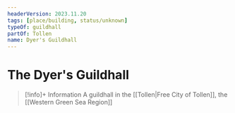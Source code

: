 ```yaml
---
headerVersion: 2023.11.20
tags: [place/building, status/unknown]
typeOf: guildhall
partOf: Tollen
name: Dyer's Guildhall
---
```

# The Dyer's Guildhall
>[!info]+ Information
> A guildhall in the [[Tollen|Free City of Tollen]], the [[Western Green Sea Region]]

